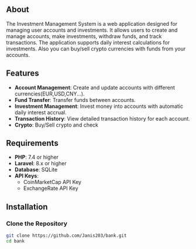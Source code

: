 ## About

The Investment Management System is a web application designed for managing user accounts and investments. It allows users to create and manage accounts, make investments, withdraw funds, and track transactions. The application supports daily interest calculations for investments. Also you can buy/sell crypto currencies with funds from your accounts.

## Features

- **Account Management**: Create and update accounts with different currencies(EUR,USD,CNY...).
- **Fund Transfer**: Transfer funds between accounts.
- **Investment Management**: Invest money into accounts with automatic daily interest accrual.
- **Transaction History**: View detailed transaction history for each account.
- **Crypto**: Buy/Sell crypto and check

## Requirements

- **PHP**: 7.4 or higher
- **Laravel**: 8.x or higher
- **Database**: SQLite
- **API Keys**:
    - CoinMarketCap API Key
    - ExchangeRate API Key

## Installation

### Clone the Repository

```bash
git clone https://github.com/Janis203/bank.git
cd bank
